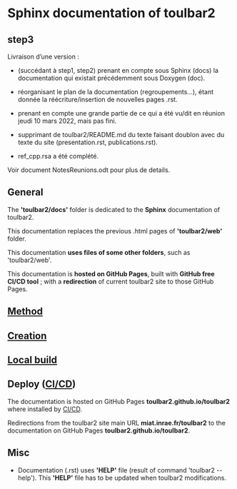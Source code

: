 # Sphinx documentation of toulbar2

## step3

Livraison d’une version :

- (succédant à step1, step2) prenant en compte sous Sphinx (docs) la documentation qui existait précédemment sous Doxygen (doc).
- réorganisant le plan de la documentation (regroupements…), étant donnée la réécriture/insertion de nouvelles pages .rst.
- prenant en compte une grande partie de ce qui a été vu/dit en réunion jeudi 10 mars 2022, mais pas fini.

- supprimant de toulbar2/README.md du texte faisant doublon avec du texte du site (presentation.rst, publications.rst).
- ref_cpp.rsa a été complété.

Voir document NotesReunions.odt pour plus de details.


## General

The **'toulbar2/docs'** folder is dedicated to the **Sphinx** documentation of toulbar2.

This documentation replaces the previous .html pages of **'toulbar2/web'** folder.

This documentation **uses files of some other folders**, such as 'toulbar2/web'.

This documentation is **hosted on GitHub Pages**, built with **GitHub free CI/CD tool** ; with a **redirection** of current toulbar2 site to those GitHub Pages.

## [Method](README/method.md)

## [Creation](README/creation.md)

## [Local build](README/local_build.md)

## Deploy ([CI/CD](README/CICD.md))

The documentation is hosted on GitHub Pages **toulbar2.github.io/toulbar2** where installed by [CI/CD](README/CICD.md).

Redirections from the toulbar2 site main URL **miat.inrae.fr/toulbar2** to the documentation on GitHub Pages **toulbar2.github.io/toulbar2**.

## Misc

- Documentation (.rst) uses **'HELP'** file (result of command
  'toulbar2 --help').  This **'HELP'** file has to be updated when toulbar2
  modifications.

